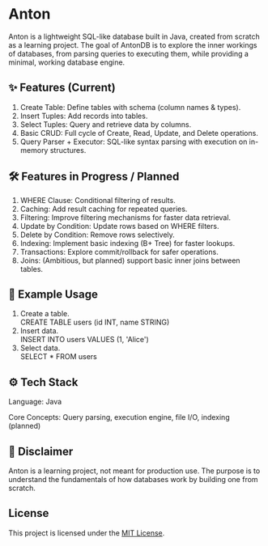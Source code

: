 # Anton

Anton is a lightweight SQL-like database built in Java, created from scratch as a learning project.
The goal of AntonDB is to explore the inner workings of databases, from parsing queries to executing them, while providing a minimal, working database engine.

## ✨ Features (Current)

1. Create Table: Define tables with schema (column names & types).
2. Insert Tuples: Add records into tables.
3. Select Tuples: Query and retrieve data by columns.
4. Basic CRUD: Full cycle of Create, Read, Update, and Delete operations.
5. Query Parser + Executor: SQL-like syntax parsing with execution on in-memory structures.

## 🛠️ Features in Progress / Planned

1. WHERE Clause: Conditional filtering of results.
2. Caching: Add result caching for repeated queries.
3. Filtering: Improve filtering mechanisms for faster data retrieval.
4. Update by Condition: Update rows based on WHERE filters.
5. Delete by Condition: Remove rows selectively.
6. Indexing: Implement basic indexing (B+ Tree) for faster lookups.
7. Transactions: Explore commit/rollback for safer operations.
8. Joins: (Ambitious, but planned) support basic inner joins between tables.

## 📖 Example Usage
1. Create a table. <br>
   CREATE TABLE users (id INT, name STRING)
3. Insert data. <br>
   INSERT INTO users VALUES (1, 'Alice')
4. Select data. <br>
   SELECT * FROM users

## ⚙️ Tech Stack

Language: Java

Core Concepts: Query parsing, execution engine, file I/O, indexing (planned)

## 🚧 Disclaimer

Anton is a learning project, not meant for production use.
The purpose is to understand the fundamentals of how databases work by building one from scratch.

## License

This project is licensed under the [MIT License](./LICENSE).
